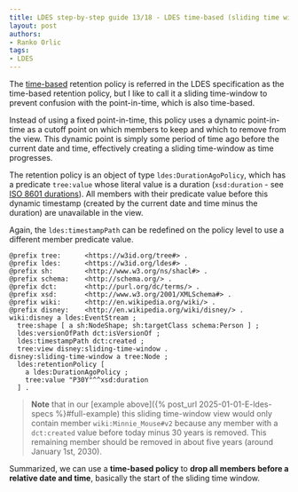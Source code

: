 ```yaml
---
title: LDES step-by-step guide 13/18 - LDES time-based (sliding time window) retention
layout: post
authors:
- Ranko Orlic
tags:
- LDES
---
```

The [time-based](https://semiceu.github.io/LinkedDataEventStreams/#time-based-retention) retention policy is referred in the LDES specification as the time-based retention policy, but I like to call it a sliding time-window to prevent confusion with the point-in-time, which is also time-based.

Instead of using a fixed point-in-time, this policy uses a dynamic point-in-time as a cutoff point on which members to keep and which to remove from the view. This dynamic point is simply some period of time ago before the current date and time, effectively creating a sliding time-window as time progresses.

The retention policy is an object of type `ldes:DurationAgoPolicy`, which has a predicate `tree:value` whose literal value is a duration (`xsd:duration` - see [ISO 8601 durations](https://en.wikipedia.org/wiki/ISO_8601#Durations)). All members with their predicate value before this dynamic timestamp (created by the current date and time minus the duration) are unavailable in the view.

Again, the `ldes:timestampPath` can be redefined on the policy level to use a different member predicate value.

```
@prefix tree:      <https://w3id.org/tree#> .
@prefix ldes:      <https://w3id.org/ldes#> .
@prefix sh:        <http://www.w3.org/ns/shacl#> .
@prefix schema:    <http://schema.org/> .
@prefix dct:       <http://purl.org/dc/terms/> .
@prefix xsd:       <http://www.w3.org/2001/XMLSchema#> .
@prefix wiki:      <http://en.wikipedia.org/wiki/> .
@prefix disney:    <http://en.wikipedia.org/wiki/disney/> .
wiki:disney a ldes:EventStream ;
  tree:shape [ a sh:NodeShape; sh:targetClass schema:Person ] ;
  ldes:versionOfPath dct:isVersionOf ;
  ldes:timestampPath dct:created ;
  tree:view disney:sliding-time-window .
disney:sliding-time-window a tree:Node ;
  ldes:retentionPolicy [
    a ldes:DurationAgoPolicy ;
    tree:value "P30Y"^^xsd:duration 
  ] .
```
> **Note** that in our [example above]({% post_url 2025-01-01-E-ldes-specs %}#full-example) this sliding time-window view would only contain member `wiki:Minnie_Mouse#v2` because any member with a `dct:created` value before today minus 30 years is removed. This remaining member should be removed in about five years (around January 1st, 2030).

Summarized, we can use a **time-based policy** to **drop all members before a relative date and time**, basically the start of the sliding time window.
